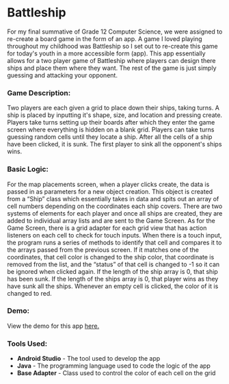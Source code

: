 # Battleship
For my final summative of Grade 12 Computer Science, we were assigned to re-create a board game in the form of an app. A game I loved playing throughout my childhood was Battleship so I set out to re-create this game for today's youth in a more accessible form (app). This app essentially allows for a two player game of Battleship where players can design there ships and place them where they want. The rest of the game is just simply guessing and attacking your opponent.

### Game Description:
Two players are each given a grid to place down their ships, taking turns. A ship is placed by inputting it's shape, size, and location and pressing create. Players take turns setting up their boards after which they enter the game screen where everything is hidden on a blank grid. Players can take turns guessing random cells until they locate a ship. After all the cells of a ship have been clicked, it is sunk. The first player to sink all the opponent's ships wins. 

### Basic Logic:
For the map placements screen, when a player clicks create, the data is passed in as parameters for a new object creation. This object is created from a “Ship” class which essentially takes in data and spits out an array of cell numbers depending on the coordinates each ship covers. There are two systems of elements for each player and once all ships are created, they are added to individual array lists and are sent to the Game Screen. As for the Game Screen, there is a grid adapter for each grid view that has action listeners on each cell to check for touch inputs. When there is a touch input, the program runs a series of methods to identify that cell and compares it to the arrays passed from the previous screen. If it matches one of the coordinates, that cell color is changed to the ship color, that coordinate is removed from the list, and the “status” of that cell is changed to -1 so it can be ignored when clicked again. If the length of the ship array is 0, that ship has been sunk. If the length of the ships array is 0, that player wins as they have sunk all the ships. Whenever an empty cell is clicked, the color of it is changed to red.

### Demo:
View the demo for this app [here.](https://youtu.be/wh9V4yHcz4A)

### Tools Used:
- **Android Studio** - The tool used to develop the app
- **Java** - The programming language used to code the logic of the app
- **Base Adapter** - Class used to control the color of each cell on the grid
